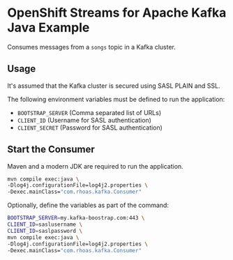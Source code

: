 # OpenShift Streams for Apache Kafka Java Example

Consumes messages from a `songs` topic in a Kafka cluster.

## Usage

It's assumed that the Kafka cluster is secured using SASL PLAIN and SSL.

The following environment variables must be defined to run the application:

* `BOOTSTRAP_SERVER` (Comma separated list of URLs)
* `CLIENT_ID` (Username for SASL authentication)
* `CLIENT_SECRET` (Password for SASL authentication)

## Start the Consumer

Maven and a modern JDK are required to run the application.

```bash
mvn compile exec:java \
-Dlog4j.configurationFile=log4j2.properties \
-Dexec.mainClass="com.rhoas.kafka.Consumer"
```

Optionally, define the variables as part of the command:

```bash
BOOTSTRAP_SERVER=my.kafka-boostrap.com:443 \
CLIENT_ID=saslusername \
CLIENT_ID=saslpassword \
mvn compile exec:java \
-Dlog4j.configurationFile=log4j2.properties \
-Dexec.mainClass="com.rhoas.kafka.Consumer"
```
